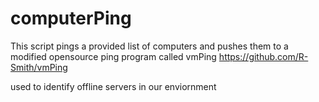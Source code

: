 # computerPing
This script pings a provided list of computers
and pushes them to a modified opensource ping program 
called vmPing https://github.com/R-Smith/vmPing


used to identify offline servers in our enviornment
